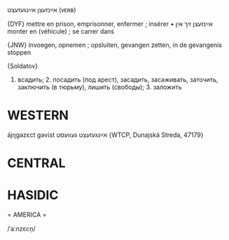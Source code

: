 אײַנזעצן
אײַנגעזעצט
(ᴠᴇʀʙ)

{DYF}
mettre en prison, emprisonner, enfermer ; insérer
• אײַנזעצן זיך אין monter en (véhicule) ; se carrer dans

{JNW}
invoegen, opnemen ; opsluiten, gevangen zetten, in de gevangenis stoppen

{Soldatov}
1. всадить; 2. посадить (под арест), засадить, засаживать, заточить, заключить (в тюрьму), лишить (свободы); 3. заложить

WESTERN
========

ájŋgəzɛct gəvɩ́st אײַנגעזעצט געוועסט {WTCP, Dunajská Streda, 47179}

CENTRAL
========

HASIDIC
=======
= AMERICA = 

/ˈaːnzɛcn̩/